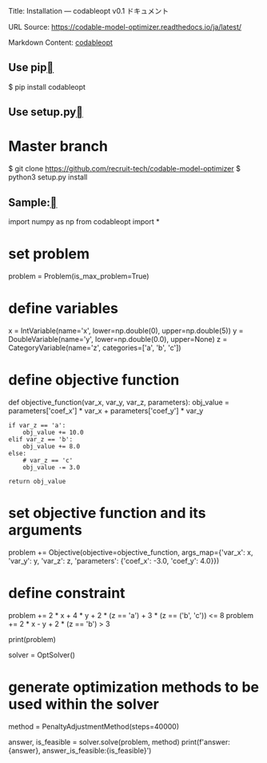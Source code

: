 Title: Installation — codableopt v0.1 ドキュメント

URL Source: https://codable-model-optimizer.readthedocs.io/ja/latest/

Markdown Content:
[codableopt](https://codable-model-optimizer.readthedocs.io/ja/latest/#)

Use pip[](https://codable-model-optimizer.readthedocs.io/ja/latest/#use-pip "この見出しへのパーマリンク")
---------------------------------------------------------------------------------------------

$ pip install codableopt

Use setup.py[](https://codable-model-optimizer.readthedocs.io/ja/latest/#use-setup-py "この見出しへのパーマリンク")
-------------------------------------------------------------------------------------------------------

# Master branch
$ git clone https://github.com/recruit-tech/codable-model-optimizer
$ python3 setup.py install

Sample:[](https://codable-model-optimizer.readthedocs.io/ja/latest/#sample "この見出しへのパーマリンク")
--------------------------------------------------------------------------------------------

import numpy as np
from codableopt import *

# set problem
problem = Problem(is_max_problem=True)

# define variables
x = IntVariable(name='x', lower=np.double(0), upper=np.double(5))
y = DoubleVariable(name='y', lower=np.double(0.0), upper=None)
z = CategoryVariable(name='z', categories=['a', 'b', 'c'])

# define objective function
def objective_function(var_x, var_y, var_z, parameters):
    obj_value = parameters['coef_x'] * var_x + parameters['coef_y'] * var_y

    if var_z == 'a':
        obj_value += 10.0
    elif var_z == 'b':
        obj_value += 8.0
    else:
        # var_z == 'c'
        obj_value -= 3.0

    return obj_value

# set objective function and its arguments
problem += Objective(objective=objective_function,
                     args_map={'var_x': x,
                               'var_y': y,
                               'var_z': z,
                               'parameters': {'coef_x': -3.0, 'coef_y': 4.0}})

# define constraint
problem += 2 * x + 4 * y + 2 * (z == 'a') + 3 * (z == ('b', 'c')) <= 8
problem += 2 * x - y + 2 * (z == 'b') > 3

print(problem)

solver = OptSolver()

# generate optimization methods to be used within the solver
method = PenaltyAdjustmentMethod(steps=40000)

answer, is_feasible = solver.solve(problem, method)
print(f'answer:{answer}, answer_is_feasible:{is_feasible}')

